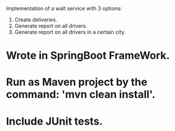Implementation of a walt service with 3 options:
1. Create deliveries.
2. Generate report on all drivers.
3. Generate report on all drivers in a certain city.

# Wrote in SpringBoot FrameWork.
# Run as Maven project by the command: 'mvn clean install'.
# Include JUnit tests.
